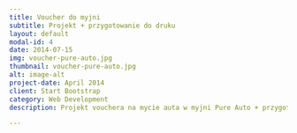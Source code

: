 ```yaml
---
title: Voucher do myjni 
subtitle: Projekt + przygotowanie do druku
layout: default
modal-id: 4
date: 2014-07-15
img: voucher-pure-auto.jpg
thumbnail: voucher-pure-auto.jpg
alt: image-alt
project-date: April 2014
client: Start Bootstrap
category: Web Development
description: Projekt vouchera na mycie auta w myjni Pure Auto + przygotowanei do druku.

---
```

